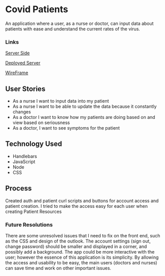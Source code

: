 # Covid Patients

An application where a user, as a nurse or doctor, can input data about patients with ease and understand the current rates of the virus.

### Links
[Server Side](https://github.com/kkorrapaty/Covid-Data-Server)

[Deployed Server](https://protected-ocean-81713.herokuapp.com)

[WireFrame](public/WireFrameProject.pdf)

## User Stories
-   As a nurse I want to input data into my patient
-   As a nurse I want to be able to update the data because it constantly changes
-   As a doctor I want to know how my patients are doing based on and view based on seriousness
-   As a doctor, I want to see symptoms for the patient

## Technology Used
-  Handlebars
-  JavaScript
-  Node
-  CSS

## Process
Created auth and patient curl scripts and buttons for account access and patient creation. I tried to make the access easy for each user when creating Patient Resources

### Future Resolutions
There are some unresolved issues that I need to fix on the front end, such as the CSS and design of the outlook. The account settings (sign out, change password) should be smaller and displayed in a corner, and possibly add a background. The app could be more interactive with the user; however the essence of this application is its simplicity. By allowing the access and usability to be easy, the main users (doctors and nurses) can save time and work on other important issues. 

